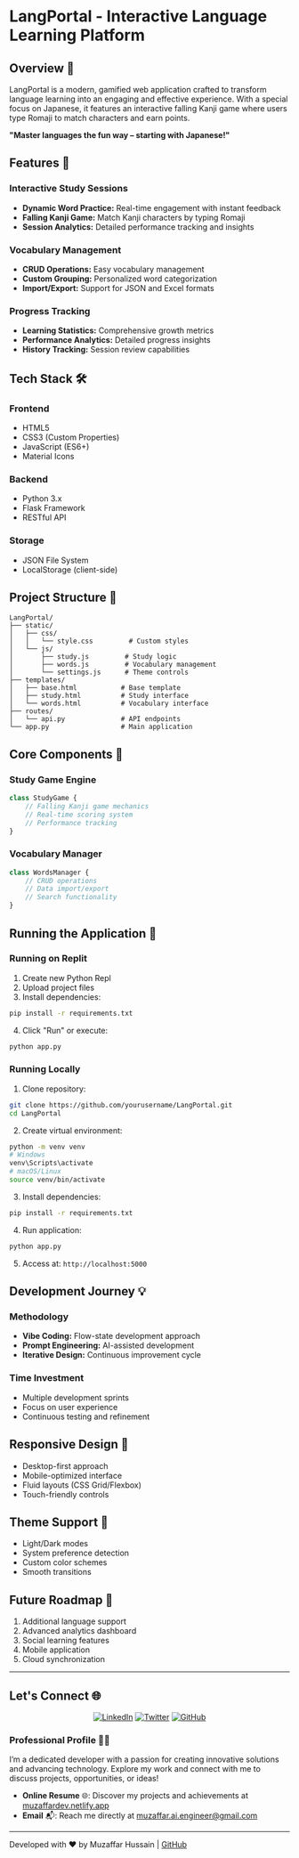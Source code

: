 # LangPortal - Interactive Language Learning Platform

## Overview 🌟
LangPortal is a modern, gamified web application crafted to transform language learning into an engaging and effective experience. With a special focus on Japanese, it features an interactive falling Kanji game where users type Romaji to match characters and earn points.

**"Master languages the fun way – starting with Japanese!"**

## Features 🚀

### Interactive Study Sessions
- **Dynamic Word Practice:** Real-time engagement with instant feedback
- **Falling Kanji Game:** Match Kanji characters by typing Romaji
- **Session Analytics:** Detailed performance tracking and insights

### Vocabulary Management
- **CRUD Operations:** Easy vocabulary management
- **Custom Grouping:** Personalized word categorization
- **Import/Export:** Support for JSON and Excel formats

### Progress Tracking
- **Learning Statistics:** Comprehensive growth metrics
- **Performance Analytics:** Detailed progress insights
- **History Tracking:** Session review capabilities

## Tech Stack 🛠️

### Frontend
- HTML5
- CSS3 (Custom Properties)
- JavaScript (ES6+)
- Material Icons

### Backend
- Python 3.x
- Flask Framework
- RESTful API

### Storage
- JSON File System
- LocalStorage (client-side)

## Project Structure 📁
```
LangPortal/
├── static/
│   ├── css/
│   │   └── style.css         # Custom styles
│   └── js/
│       ├── study.js         # Study logic
│       ├── words.js         # Vocabulary management
│       └── settings.js      # Theme controls
├── templates/
│   ├── base.html           # Base template
│   ├── study.html          # Study interface
│   └── words.html          # Vocabulary interface
├── routes/
│   └── api.py              # API endpoints
└── app.py                  # Main application
```

## Core Components 🎯

### Study Game Engine
```javascript
class StudyGame {
    // Falling Kanji game mechanics
    // Real-time scoring system
    // Performance tracking
}
```

### Vocabulary Manager
```javascript
class WordsManager {
    // CRUD operations
    // Data import/export
    // Search functionality
}
```

## Running the Application 🚀

### Running on Replit
1. Create new Python Repl
2. Upload project files
3. Install dependencies:
```bash
pip install -r requirements.txt
```
4. Click "Run" or execute:
```bash
python app.py
```

### Running Locally
1. Clone repository:
```bash
git clone https://github.com/yourusername/LangPortal.git
cd LangPortal
```

2. Create virtual environment:
```bash
python -m venv venv
# Windows
venv\Scripts\activate
# macOS/Linux
source venv/bin/activate
```

3. Install dependencies:
```bash
pip install -r requirements.txt
```

4. Run application:
```bash
python app.py
```

5. Access at: `http://localhost:5000`

## Development Journey 💡

### Methodology
- **Vibe Coding:** Flow-state development approach
- **Prompt Engineering:** AI-assisted development
- **Iterative Design:** Continuous improvement cycle

### Time Investment
- Multiple development sprints
- Focus on user experience
- Continuous testing and refinement

## Responsive Design 📱
- Desktop-first approach
- Mobile-optimized interface
- Fluid layouts (CSS Grid/Flexbox)
- Touch-friendly controls

## Theme Support 🎨
- Light/Dark modes
- System preference detection
- Custom color schemes
- Smooth transitions

## Future Roadmap 🔮
1. Additional language support
2. Advanced analytics dashboard
3. Social learning features
4. Mobile application
5. Cloud synchronization

---

## Let's Connect 🌐

<div align="center">

[![LinkedIn](https://img.shields.io/badge/LinkedIn-0077B5?style=for-the-badge&logo=linkedin&logoColor=white)](https://pk.linkedin.com/in/muzaffarhussain1)
[![Twitter](https://img.shields.io/badge/Twitter-1DA1F2?style=for-the-badge&logo=twitter&logoColor=white)](https://x.com/MuzaffarCodes)
[![GitHub](https://img.shields.io/badge/GitHub-100000?style=for-the-badge&logo=github&logoColor=white)](https://github.com/syedmuzaffarhussain1997)

</div>

### Professional Profile 👨‍💻

I’m a dedicated developer with a passion for creating innovative solutions and advancing technology. Explore my work and connect with me to discuss projects, opportunities, or ideas!

- **Online Resume** 🌐: Discover my projects and achievements at [muzaffardev.netlify.app](https://muzaffardev.netlify.app)
- **Email** 📬: Reach me directly at [muzaffar.ai.engineer@gmail.com](mailto:muzaffar.ai.engineer@gmail.com)


---

Developed with ❤️ by Muzaffar Hussain | [GitHub](https://github.com/syedmuzaffarhussain1997)
